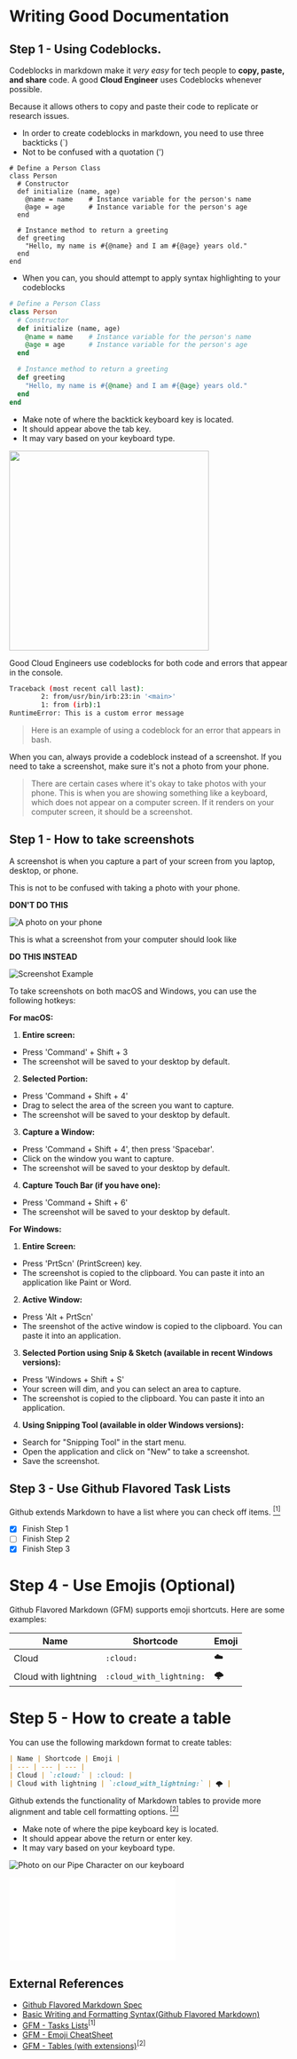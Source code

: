 # Writing Good Documentation

## Step 1 - Using Codeblocks.

Codeblocks in markdown make it *very easy* for tech people to **copy, paste, and share** code.
A good __Cloud Engineer__ uses Codeblocks whenever possible.

Because it allows others to copy and paste their code to replicate or research issues.


- In order to create codeblocks in markdown, you need to use three backticks (`)
- Not to be confused with a quotation (')

```
# Define a Person Class
class Person
  # Constructor
  def initialize (name, age)
    @name = name    # Instance variable for the person's name
    @age = age      # Instance variable for the person's age
  end

  # Instance method to return a greeting
  def greeting
    "Hello, my name is #{@name} and I am #{@age} years old."
  end
end
```

- When you can, you should attempt to apply syntax highlighting to your codeblocks

```ruby
# Define a Person Class
class Person
  # Constructor
  def initialize (name, age)
    @name = name    # Instance variable for the person's name
    @age = age      # Instance variable for the person's age
  end

  # Instance method to return a greeting
  def greeting
    "Hello, my name is #{@name} and I am #{@age} years old."
  end
end
```

- Make note of where the backtick keyboard key is located.
- It should appear above the tab key.
- It may vary based on your keyboard type.

<img width="360px" src=assets/Github-Markdown-Example.jpg />

Good Cloud Engineers use codeblocks for both code and errors that appear in the console.



```bash
Traceback (most recent call last):
        2: from/usr/bin/irb:23:in '<main>'
        1: from (irb):1
RuntimeError: This is a custom error message
```

> Here is an example of using a codeblock for an error that appears in bash.

When you can, always provide a codeblock instead of a screenshot.
If you need to take a screenshot, make sure it's not a photo from your phone.

> There are certain cases where it's okay to take photos with your phone. This is when you are showing something like a keyboard, which does not appear on a computer screen. If it renders on your computer screen, it should be a screenshot.

## Step 1 - How to take screenshots

A screenshot is when you capture a part of your screen from you laptop, desktop, or phone.

This is not to be confused with taking a photo with your phone.

**DON'T DO THIS**

![A photo on your phone](assets/Phone-Picure-Example.jpg)

This is what a screenshot from your computer should look like

**DO THIS INSTEAD**

![Screenshot Example](assets/Screenshot.png)

To take screenshots on both macOS and Windows, you can use the following hotkeys:

**For macOS:**

1. **Entire screen:**
- Press 'Command' + Shift + 3
- The screenshot will be saved to your desktop by default.

2. **Selected Portion:**
- Press 'Command + Shift + 4'
- Drag to select the area of the screen you want to capture.
- The screenshot will be saved to your desktop by default.

3. **Capture a Window:**
- Press 'Command + Shift + 4', then press 'Spacebar'.
- Click on the window you want to capture.
- The screenshot will be saved to your desktop by default.

4. **Capture Touch Bar (if you have one):**
- Press 'Command + Shift + 6'
- The screenshot will be saved to your desktop by default.

**For Windows:**

1. **Entire Screen:**
- Press 'PrtScn' (PrintScreen) key.
- The screenshot is copied to the clipboard. You can paste it into an application like Paint or Word.

2. **Active Window:**
- Press 'Alt + PrtScn'
- The sreenshot of the active window is copied to the clipboard. You can paste it into an application.

3. **Selected Portion using Snip & Sketch (available in recent Windows versions):**
- Press 'Windows + Shift + S'
- Your screen will dim, and you can select an area to capture.
- The screenshot is copied to the clipboard. You can paste it into an application.

4. **Using Snipping Tool (available in older Windows versions):**
- Search for "Snipping Tool" in the start menu.
- Open the application and click on "New" to take a screenshot.
- Save the screenshot.

## Step 3 - Use Github Flavored Task Lists

Github extends Markdown to have a list where you can check off items. [<sup>[1]</sup>](#external-references)

- [x] Finish Step 1
- [ ] Finish Step 2
- [x] Finish Step 3

# Step 4 - Use Emojis (Optional)

Github Flavored Markdown (GFM) supports emoji shortcuts.
Here are some examples:

| Name | Shortcode | Emoji |
| --- | --- | --- |
| Cloud | `:cloud:` | :cloud: |
| Cloud with lightning | `:cloud_with_lightning:` | 🌩️ |

# Step 5 - How to create a table


You can use the following markdown format to create tables:

```md
| Name | Shortcode | Emoji |
| --- | --- | --- |
| Cloud | `:cloud:` | :cloud: |
| Cloud with lightning | `:cloud_with_lightning:` | 🌩️ |
```
Github extends the functionality of Markdown tables to provide more alignment and table cell formatting options. [<sup>[2]</sup>](#external-references)

- Make note of where the pipe keyboard key is located.
- It should appear above the return or enter key.
- It may vary based on your keyboard type.
  
![Photo on our Pipe Character on our keyboard](assets/Pipe-Character.png)


![Secret Window](hidden-garden.md)

## External References

- [Github Flavored Markdown Spec](https://github.github.com/gfm/#:~:text=GitHub%20Flavored%20Markdown%2C%20often%20shortened,a%20strict%20superset%20of%20CommonMark.) 
- [Basic Writing and Formatting Syntax(Github Flavored Markdown)](https://docs.github.com/en/get-started/writing-on-github/getting-started-with-writing-and-formatting-on-github/basic-writing-and-formatting-syntax)
- [GFM - Tasks Lists](https://docs.github.com/en/get-started/writing-on-github/getting-started-with-writing-and-formatting-on-github/basic-writing-and-formatting-syntax#task-lists)<sup>[1]</sup>
- [GFM - Emoji CheatSheet](https://github.com/ikatyang/emoji-cheat-sheet)
- [GFM - Tables (with extensions)](https://github.github.com/gfm/#tables-extension-)<sup>[2]</sup>
